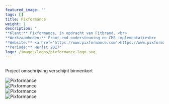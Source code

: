 ```yaml
---
featured_image: ""
tags: []
title: Pixformance
weight: 1
description: "
**Klant:** Pixformance, in opdracht van Fitbrand. <br> 
**Werkzaamheden:** Front-end ondersteuning en CMS implementatie<br> 
**Website:** <a href='https://www.pixformance.com'>https://www.pixformance.com</a><br>
**Periode:** Herfst 2017"
logo: /images/logos/pixformance-logo.svg
---
```


<div><img class="m10-b block center" src="/images/clients/pixformance/pixformance-case-header.jpg" alt=""></div>

<div class="layout p3-lr m10-b">
  <div class="w-large center">
    <p>Project omschrijving verschijnt binnenkort </p>
  </div>
</div>

<div class="wrapper bg-gray-light clearfix">
 <div class="layout p3-lr p10-t">
 <div class="case center m10-b">
  <img 
    class="block" src="/images/clients/pixformance/pixformance-home.png" 
    srcset="/images/clients/pixformance-home@2x.png 2x"
    alt="Pixformance">
  </div>
 </div>
</div>

<div><img class="block center" src="/images/clients/pixformance/pixformance-case-body.jpg" alt=""></div>

<div class="wrapper bg-gray-light clearfix">
 <div class="layout p3-lr p10-t">
 <div class="case center m10-b">
    <img 
    class="block" src="/images/clients/pixformance/pixformance-case.png" 
    srcset="/images/clients/pixformance-case@2x.png 2x"
    alt="Pixformance">
    </div>
 </div>
</div>

<div class="wrapper bg-green clearfix">
 <div class="layout p3-lr p10-t">
  <div class="case center m10-b">
    <img 
    class="block" src="/images/clients/pixformance/pixformance-mobile.png" 
    srcset="/images/clients/pixformance-mobile@2x.png 2x"
    alt="Pixformance">
    </div>
 </div>
</div>

<div class="wrapper bg-gray-light clearfix">
 <div class="layout p3-lr m6-b p10-t">
 <div class="case center m10-b">
   <img 
    class="block" src="/images/clients/pixformance/pixformance-blog.png" 
    srcset="/images/clients/pixformance-blog@2x.png 2x"
    alt="Pixformance">
  </div>  
 </div>
</div>